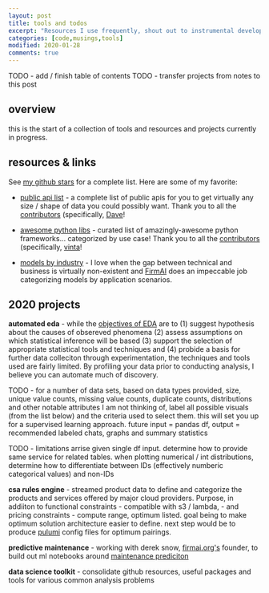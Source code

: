 ```yaml
---
layout: post
title: tools and todos  
excerpt: "Resources I use frequently, shout out to instrumental developers in the community and projects I am currently interested in."
categories: [code,musings,tools]
modified: 2020-01-28
comments: true
---
```


TODO - add / finish table of contents
TODO - transfer projects from notes to this post

## overview 
this is the start of a collection of tools and resources and projects currently in progress. 

## resources & links 
See [my github stars](https://github.com/xxyjoel?tab=stars) for a complete list. Here are some of my favorite:

* [public api list](https://github.com/public-apis/public-apis) - a complete list of public apis for you to get virtually any size / shape of data you could possibly want. Thank you to all the [contributors](https://github.com/public-apis/public-apis/graphs/contributors) (specifically, [Dave](https://github.com/davemachado)! 

* [awesome python libs](https://github.com/vinta/awesome-python) - curated list of amazingly-awesome python frameworks... categorized by use case! Thank you to all the [contributors](https://github.com/vinta/awesome-python/graphs/contributors) (specifically, [vinta](https://github.com/vinta)! 

* [models by industry](https://github.com/xxyjoel/industry-machine-learning) - I love when the gap between technical and business is virtually non-existent and [FirmAI](https://www.firmai.org/) does an impeccable job categorizing models by application scenarios. 


## 2020 projects
**automated eda** - while the [objectives of EDA](https://en.wikipedia.org/wiki/Exploratory_data_analysis) are to (1) suggest hypothesis about the causes of obsereved phenomena (2) assess assumptions on which statistical inference will be based (3) support the selection of appropriate statistical tools and techniques and (4) probide a basis for further data colleciton through experimentation, the techniques and tools used are fairly limited. By profiling your data prior to conducting analysis, I believe you can automate much of discovery.   

TODO - for a number of data sets, based on data types provided, size, unique value counts, missing value counts, duplicate counts, distributions and other notable attributes I am not thinking of, label all possible visuals (from the list below) and the criteria used to select them. this will set you up for a supervised learning approach. future input = pandas df, output = recommended labeled chats, graphs and summary statistics  

TODO - limitations arrise given single df input. determine how to provide same service for related tables. when plotting numerical / int distributions, determine how to differentiate between IDs (effectively numberic categorical values) and non-IDs 

**csa rules engine** - streamed product data to define and categorize the products and services offered by major cloud providers. Purpose, in addiiton to functional constraints - compatible with s3 / lambda, - and pricing constraints - compute range, optimum listed. goal being to make optimum solution architecture easier to define. next step would be to produce [pulumi](https://www.pulumi.com/) config files for optimum pairings.  

**predictive maintenance** - working with derek snow, [firmai.org's](https://www.firmai.org) founder, to build out ml notebooks around [maintenance prediciton](https://en.wikipedia.org/wiki/Predictive_maintenance)  

**data science toolkit** - consolidate github resources, useful packages and tools for various common analysis problems 

